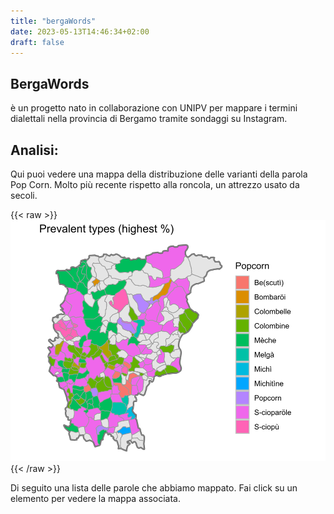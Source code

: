 ```yaml
---
title: "bergaWords"
date: 2023-05-13T14:46:34+02:00
draft: false
---
```



## BergaWords

è un progetto nato in collaborazione con UNIPV per mappare i termini dialettali nella provincia di Bergamo tramite sondaggi su Instagram.


## Analisi:

Qui puoi vedere una mappa della distribuzione delle varianti della parola Pop Corn. Molto più recente rispetto alla roncola, un attrezzo usato da secoli. 

{{< raw >}}
<img src="/data/popcorn_perc.svg" alt="Distribuzione grafemi provincia di Bergamo">
{{< /raw >}}



Di seguito una lista delle parole che abbiamo mappato. Fai click su un elemento per vedere la mappa associata.